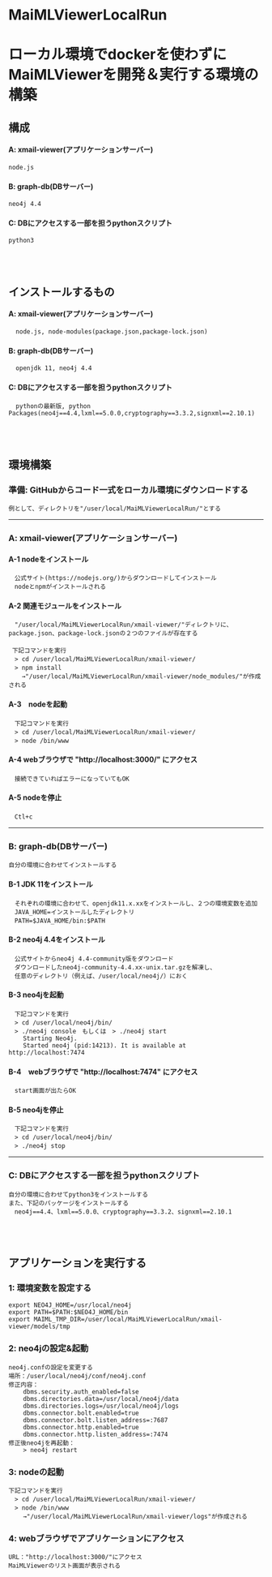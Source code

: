 # MaiMLViewerLocalRun
# ローカル環境でdockerを使わずにMaiMLViewerを開発＆実行する環境の構築

## 構成
#### A: xmail-viewer(アプリケーションサーバー)
    node.js
#### B: graph-db(DBサーバー)
    neo4j 4.4
#### C: DBにアクセスする一部を担うpythonスクリプト
    python3

</br>
</br>

## インストールするもの
#### A: xmail-viewer(アプリケーションサーバー)
      node.js, node-modules(package.json,package-lock.json)
#### B: graph-db(DBサーバー)
      openjdk 11, neo4j 4.4
#### C: DBにアクセスする一部を担うpythonスクリプト
      pythonの最新版, python Packages(neo4j==4.4,lxml==5.0.0,cryptography==3.3.2,signxml==2.10.1)

</br>
</br>

## 環境構築
### 準備: GitHubからコード一式をローカル環境にダウンロードする
    例として、ディレクトリを"/user/local/MaiMLViewerLocalRun/"とする
***
### A: xmail-viewer(アプリケーションサーバー)
  #### A-1 nodeをインストール
    　公式サイト(https://nodejs.org/)からダウンロードしてインストール
    　nodeとnpmがインストールされる
  #### A-2 関連モジュールをインストール
    　"/user/local/MaiMLViewerLocalRun/xmail-viewer/"ディレクトリに、package.json、package-lock.jsonの２つのファイルが存在する
    　
     下記コマンドを実行
    　> cd /user/local/MaiMLViewerLocalRun/xmail-viewer/
    　> npm install
    　  →"/user/local/MaiMLViewerLocalRun/xmail-viewer/node_modules/"が作成される
  #### A-3　nodeを起動
    　下記コマンドを実行
	　> cd /user/local/MaiMLViewerLocalRun/xmail-viewer/
	　> node /bin/www
  #### A-4 webブラウザで "http://localhost:3000/" にアクセス
    　接続できていればエラーになっていてもOK
  #### A-5 nodeを停止
	　Ctl+c
***
### B: graph-db(DBサーバー) 
    自分の環境に合わせてインストールする
  #### B-1 JDK 11をインストール
    　それぞれの環境に合わせて、openjdk11.x.xxをインストールし、２つの環境変数を追加
    　JAVA_HOME=インストールしたディレクトリ
    　PATH=$JAVA_HOME/bin:$PATH
  #### B-2 neo4j 4.4をインストール
    　公式サイトからneo4j 4.4-community版をダウンロード
    　ダウンロードしたneo4j-community-4.4.xx-unix.tar.gzを解凍し、
    　任意のディレクトリ（例えば、/user/local/neo4j/）におく
  #### B-3 neo4jを起動
    　下記コマンドを実行
	　> cd /user/local/neo4j/bin/
	　> ./neo4j console　もしくは　> ./neo4j start
		Starting Neo4j.
		Started neo4j (pid:14213). It is available at http://localhost:7474
  #### B-4　webブラウザで "http://localhost:7474" にアクセス
    　start画面が出たらOK
  #### B-5 neo4jを停止
    　下記コマンドを実行
	　> cd /user/local/neo4j/bin/
    　> ./neo4j stop
***
### C: DBにアクセスする一部を担うpythonスクリプト
    自分の環境に合わせてpython3をインストールする
    また、下記のパッケージをインストールする
    　neo4j==4.4、lxml==5.0.0、cryptography==3.3.2、signxml==2.10.1
</br>
</br>

## アプリケーションを実行する
### 1: 環境変数を設定する
    export NEO4J_HOME=/usr/local/neo4j
    export PATH=$PATH:$NEO4J_HOME/bin
    export MAIML_TMP_DIR=/user/local/MaiMLViewerLocalRun/xmail-viewer/models/tmp
### 2: neo4jの設定&起動
    neo4j.confの設定を変更する
    場所：/user/local/neo4j/conf/neo4j.conf
    修正内容：
        dbms.security.auth_enabled=false
        dbms.directories.data=/usr/local/neo4j/data
        dbms.directories.logs=/usr/local/neo4j/logs
        dbms.connector.bolt.enabled=true
        dbms.connector.bolt.listen_address=:7687
        dbms.connector.http.enabled=true
        dbms.connector.http.listen_address=:7474
    修正後neo4jを再起動：
        > neo4j restart
### 3: nodeの起動
    下記コマンドを実行
	　> cd /user/local/MaiMLViewerLocalRun/xmail-viewer/
	　> node /bin/www
        →"/user/local/MaiMLViewerLocalRun/xmail-viewer/logs"が作成される
### 4: webブラウザでアプリケーションにアクセス
    URL："http://localhost:3000/"にアクセス
    MaiMLViewerのリスト画面が表示される
